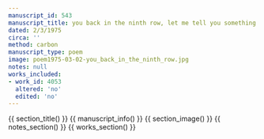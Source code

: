 ```yaml
---
manuscript_id: 543
manuscript_title: you back in the ninth row, let me tell you something
dated: 2/3/1975
circa: ''
method: carbon
manuscript_type: poem
image: poem1975-03-02-you_back_in_the_ninth_row.jpg
notes: null
works_included:
- work_id: 4053
  altered: 'no'
  edited: 'no'
---
```


{{ section_title() }}
{{ manuscript_info() }}
{{ section_image() }}
{{ notes_section() }}
{{ works_section() }}
